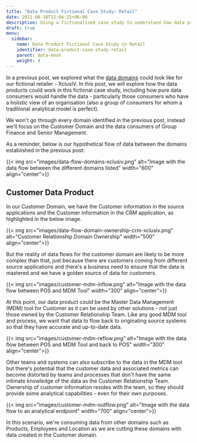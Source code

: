 ```yaml
---
title: "Data Product Fictional Case Study: Retail"
date: 2021-08-30T12:04:25+06:00
description: Using a fictionalised case study to understand how data products could work in practice
draft: true
menu:
  sidebar:
    name: Data Product Fictional Case Study in Retail
    identifier: data-product-case-study-retail
    parent: data-mesh
    weight: 4
---
```


In a previous post, we explored what the [data domains](../data-domain-case-study-retail/) could look like for our fictional retailer - XclusiV. In this post, we will explore how the data products could work in this fictional case study, including how pure data consumers would handle the data - particularly those consumers who have a holistic view of an organisation (also a group of consumers for whom a traditional analytical model is perfect). 

We won't go through every domain identified in the previous post, instead we'll focus on the Customer Domain and the data consumers of Group Finance and Senior Management.

As a reminder, below is our hypothetical flow of data between the domains established in the previous post:

{{< img src="images/data-flow-domains-xclusiv.png" alt="Image with the data flow between the different domains listed" width="600" align="center">}}

## Customer Data Product

In our Customer Domain, we have the Customer information in the source applications and the Customer information in the CRM application, as highlighted in the below image.

{{< img src="images/data-flow-domain-ownership-crm-xclusiv.png" alt="Customer Relationship Domain Ownership" width="500" align="center">}}

But the reality of data flows for the customer domain are likely to be more complex than that, just because there are customers coming from different source applications and there's a business need to ensure that the data is mastered and we have a golden source of data for customers.

{{< img src="images/customer-mdm-inflow.png" alt="Image with the data flow between POS and MDM Tool" width="300" align="center">}}

At this point, our data product could be the Master Data Management (MDM) tool for Customer as it can be used by other solutions - not just those owned by the Customer Relationship Team. Like any good MDM tool and process, we want that data to flow back to originating source systems so that they have accurate and up-to-date data.

{{< img src="images/customer-mdm-reflow.png" alt="Image with the data flow between POS and MDM Tool and back to POS" width="300" align="center">}}

Other teams and systems can also subscribe to the data in the MDM tool but there's potential that the customer data and associated metrics can become distorted by teams and processes that don't have the same intimate knowledge of the data as the Customer Relationship Team. Ownership of customer information resides with the team, so they should provide some analytical capabilities - even for their own purposes.

{{< img src="images/customer-mdm-outflow.png" alt="Image with the data flow to an analytical endpoint" width="700" align="center">}}

In this scenario, we're consuming data from other domains such as Products, Employees and Location as we are cutting these domains with data created in the Customer domain.

